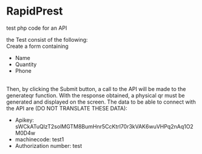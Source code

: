 # RapidPrest
test php code for an API

the Test consist of the following:
<br>
Create a form containing 
<ul>
<li>Name</li>
<li>Quantity</li>
<li>Phone</li>
</ul>
<br>
Then, by clicking the Submit button, a call to the API will be made to the generateqr function.
With the response obtained, a physical qr must be generated and displayed on the screen.
The data to be able to connect with the API are (DO NOT TRANSLATE THESE DATA):
<ul>
<li>Apikey: sWCkATuQlzT2solMGTM8BumHnr5CcKtrl70r3kVAK6wuVHPq2nAq1O2M0D4w</li>
<li>machinecode: test1</li>
<li>Authorization number: test</li>
</ul>


